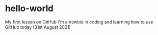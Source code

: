 # hello-world
My first lesson on GitHub
I'm a newbie in coding and learning how to use GitHub today (31st August 2021)
